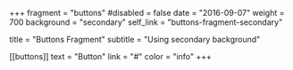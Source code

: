 +++
fragment = "buttons"
#disabled = false
date = "2016-09-07"
weight = 700
background = "secondary"
self_link = "buttons-fragment-secondary"

title = "Buttons Fragment"
subtitle = "Using secondary background"

[[buttons]]
  text = "Button"
  link = "#"
  color = "info"
+++
